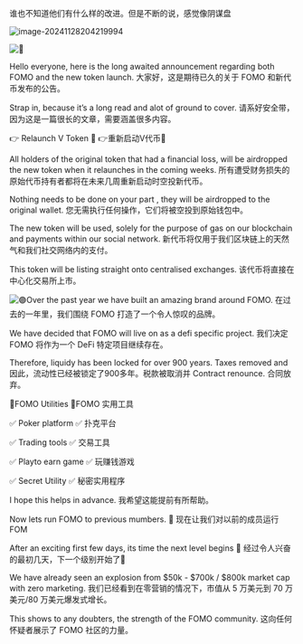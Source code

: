 谁也不知道他们有什么样的改进。但是不断的说，感觉像阴谋盘

![image-20241128204219994](./${img}/image-20241128204219994.png)

![📣](https://web.telegram.org/a/blank.8dd283bceccca95a48d8.png)

Hello everyone, here is the long awaited announcement regarding both FOMO and the new token launch. 
大家好，这是期待已久的关于 FOMO 和新代币发布的公告。

Strap in, because it’s a long read and alot of ground to cover. 
请系好安全带，因为这是一篇很长的文章，需要涵盖很多内容。

👉 Relaunch V Token 🚀
👉重新启动V代币🚀

All holders of the original token that had a financial loss, will be airdropped the new token when it relaunches in the coming weeks. 
所有遭受财务损失的原始代币持有者都将在未来几周重新启动时空投新代币。

Nothing needs to be done on your part , they will be airdropped to the original wallet.
您无需执行任何操作，它们将被空投到原始钱包中。

The new token will be used, solely for the purpose of gas on our blockchain and payments within our social network. 
新代币将仅用于我们区块链上的天然气和我们社交网络内的支付。

This token will be listing straight onto centralised exchanges. 
该代币将直接在中心化交易所上市。



![🟣](https://web.telegram.org/a/blank.8dd283bceccca95a48d8.png)Over the past year we have built an amazing brand around FOMO. 
在过去的一年里，我们围绕 FOMO 打造了一个令人惊叹的品牌。

We have decided that FOMO will live on as a defi specific project. 
我们决定 FOMO 将作为一个 DeFi 特定项目继续存在。

Therefore, liquidy has been locked for over 900 years. Taxes removed and 
因此，流动性已经被锁定了900多年。税款被取消并
Contract renounce.  合同放弃。

🤯FOMO Utilities 🤯FOMO 实用工具

✅ Poker platform  ✅ 扑克平台

✅ Trading tools  ✅ 交易工具

✅ Playto earn game  ✅ 玩赚钱游戏

✅ Secret Utility  ✅ 秘密实用程序

I hope this helps in advance. 
我希望这能提前有所帮助。

Now lets run FOMO to previous mumbers. 🚀
现在让我们对以前的成员运行 FOM

After an exciting first few days, its time the next level begins 🎉
经过令人兴奋的最初几天，下一个级别开始了🎉

We have already seen an explosion from $50k - $700k / $800k market cap with zero marketing. 
我们已经看到在零营销的情况下，市值从 5 万美元到 70 万美元/80 万美元爆发式增长。

This shows to any doubters, the strength of the FOMO community.
这向任何怀疑者展示了 FOMO 社区的力量。